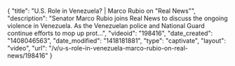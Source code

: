 {
    "title": "U.S. Role in Venezuela? | Marco Rubio on \"Real News\"",
    "description": "Senator Marco Rubio joins Real News to discuss the ongoing violence in Venezuela. As the Venezuelan police and National Guard continue efforts to mop up prot...",
    "videoid": "198416",
    "date_created": "1408046563",
    "date_modified": "1418181881",
    "type": "captivate",
    "layout": "video",
    "url": "\/v\/u-s-role-in-venezuela-marco-rubio-on-real-news\/198416"
}